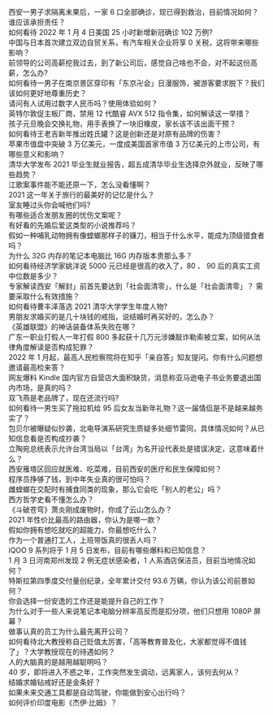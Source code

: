 西安一男子求隔离未果后，一家 6 口全部确诊，现已得到救治，目前情况如何？谁应该承担责任？  
如何看待 2022 年 1 月 4 日美国 25 小时新增新冠确诊 102 万例?  
中国与日本首次建立双边自贸关系，有汽车相关企业将享 0 关税，这将带来哪些影响？  
前领导的公司高薪挖我过去，到了新公司后，感觉自己啥也不会，对不起这份高薪，怎么办?  
如何看待一男子在南京景区穿印有「东京卍会」日漫服饰，被游客要求脱下？我们该如何更好地尊重历史？  
请问有人试用过数字人民币吗？使用体验如何？  
英特尔敦促主板厂商，禁用 12 代酷睿 AVX 512 指令集，如何解读这一举措？  
孩子元旦晚会交换礼物，用手表换了一块旧橡皮，家长该不该出面干预？  
如何看待王老吉新年推出姓氏罐？这是创新还是对原有品牌的伤害？  
苹果市值盘中突破 3 万亿美元，一度成美国首家市值 3 万亿美元的上市公司，有哪些意义和影响？  
清华大学发布 2021 毕业生就业报告，超五成清华毕业生选择京外就业，反映了哪些趋势？  
江歌案事件能不能还原一下，怎么没看懂啊？  
2021 这一年关于旅行的最美好的记忆是什么？  
室友睡过头你会喊他们吗?  
有哪些适合发朋友圈的忧伤文案呢？  
有好看的先婚后爱这类型的小说推荐吗？  
假如一种哺乳动物拥有像螳螂那样子的镰刀，相当于什么水平，能成为顶级猎食者吗？  
为什么 32G 内存的笔记本电脑比 16G 内存版本贵那么多？  
如何看待经济学家姚洋说 5000 元已经是很高的收入了，80 、 90 后的真实工资中位数是多少？  
专家解读西安「解封」前首先要达到「社会面清零」，什么是「社会面清零」？ 需要采取什么有效措施？  
如何看待曹丰泽落选 2021 清华大学学生年度人物?  
男朋友求婚买的是几十块钱的戒指，说结婚时再买好的，怎么办？  
《英雄联盟》的神话装备体系失败在哪？  
广东一职业打假人一年打假 800 多起获十几万元涉嫌敲诈勒索被立案，如何从法律角度解读是否构成犯罪？  
2022 年 1 月起，最高人民检察院将在知乎「亲自答」知友提问。你有什么问题想邀请最高检来答？  
网友爆料 Kindle 国内官方自营店大面积缺货，消息称亚马逊电子书业务要退出国内市场，是真的吗？  
双飞燕是老品牌了，现在还流行吗?  
如何看待一男生买了拖拉机给 95 后女友当新年礼物？这一届情侣是不是越来越务实了？  
包贝尔被曝疑似抄袭，北电导演系研究生质疑多处细节雷同，具体情况如何？从已知信息看是否构成抄袭？  
立陶宛总统表示允许台湾当局以「台湾」为名开设代表处是错误决定，这意味着什么？  
西安雁塔区回应就医难、吃菜难，目前西安的医疗和民生保障如何？  
程序员挣够了钱，到中年失业真的很可怕吗？  
雌螳螂在交配时有捕食同类的现象，那么它会吃「别人的老公」吗？  
西方哲学史看不懂怎么办？  
《斗破苍穹》萧炎刚成废物时，你成了云山怎么办？  
2021 年性价比最高的路由器，你认为是哪一款？  
假如你拥有想吃就吃的超能力，你最想吃什么？  
作为一个普通打工人，上班带饭真的很丢人吗？  
iQOO 9 系列将于 1 月 5 日发布，目前有哪些爆料和已知信息？  
1 月 3 日河南郑州发现 2 例无症状感染者，1 人系酒店保洁员，目前当地情况如何？  
特斯拉第四季度交付量创纪录，全年累计交付 93.6 万辆，你认为该公司前景如何？  
你会选择一份安逸的工作还是能提升自己的工作？  
为什么对于一些人来说笔记本电脑分辨率高反而是扣分项，他们只想用 1080P 屏幕？  
做事认真的员工为什么最先离开公司？  
如何看待北大教授称自己贬值太厉害，「高等教育普及化，大家都觉得不值钱了」？大学教授现在的待遇如何？  
人的大脑真的是越用越聪明吗？  
40 岁，即将进入不惑之年，工作突然发生调动，远离家人，该何去何从？  
结婚求婚钻戒好还是金条好？  
如果未来交通工具都是自动驾驶，你能做到安心出行吗？  
如何评价印度电影《杰伊·比姆》？  
